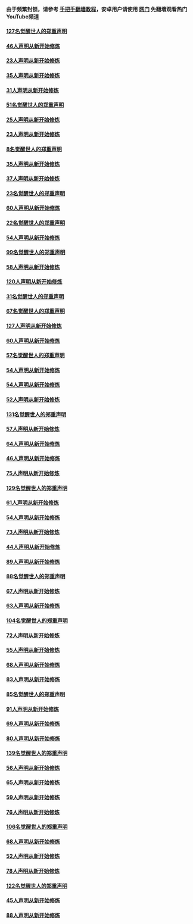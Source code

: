#### 由于频繁封锁，请参考 [手把手翻墙教程](https://github.com/gfw-breaker/guides/wiki/)，安卓用户请使用 [网门](https://github.com/gfw-breaker/nogfw/blob/master/dl.md?t=02231500) 免翻墙观看热门YouTube频道 

#### [127名觉醒世人的郑重声明](../pages/91/421224.md?t=02231500) 

#### [46人声明从新开始修炼](../pages/91/421203.md?t=02231500) 

#### [23人声明从新开始修炼](../pages/91/421138.md?t=02231500) 

#### [35人声明从新开始修炼](../pages/91/421122.md?t=02231500) 

#### [31人声明从新开始修炼](../pages/91/421081.md?t=02231500) 

#### [51名觉醒世人的郑重声明](../pages/91/421080.md?t=02231500) 

#### [25人声明从新开始修炼](../pages/91/421020.md?t=02231500) 

#### [23人声明从新开始修炼](../pages/91/420884.md?t=02231500) 

#### [8名觉醒世人的郑重声明](../pages/91/420883.md?t=02231500) 

#### [35人声明从新开始修炼](../pages/91/420809.md?t=02231500) 

#### [37人声明从新开始修炼](../pages/91/420766.md?t=02231500) 

#### [23名觉醒世人的郑重声明](../pages/91/420765.md?t=02231500) 

#### [60人声明从新开始修炼](../pages/91/420727.md?t=02231500) 

#### [22名觉醒世人的郑重声明](../pages/91/420726.md?t=02231500) 

#### [54人声明从新开始修炼](../pages/91/420529.md?t=02231500) 

#### [99名觉醒世人的郑重声明](../pages/91/420528.md?t=02231500) 

#### [58人声明从新开始修炼](../pages/91/420198.md?t=02231500) 

#### [120人声明从新开始修炼](../pages/91/420141.md?t=02231500) 

#### [31名觉醒世人的郑重声明](../pages/91/420197.md?t=02231500) 

#### [67名觉醒世人的郑重声明](../pages/91/420140.md?t=02231500) 

#### [127人声明从新开始修炼](../pages/91/420082.md?t=02231500) 

#### [60人声明从新开始修炼](../pages/91/420081.md?t=02231500) 

#### [57名觉醒世人的郑重声明](../pages/91/420080.md?t=02231500) 

#### [54人声明从新开始修炼](../pages/91/419533.md?t=02231500) 

#### [54人声明从新开始修炼](../pages/91/419532.md?t=02231500) 

#### [52人声明从新开始修炼](../pages/91/419531.md?t=02231500) 

#### [131名觉醒世人的郑重声明](../pages/91/419530.md?t=02231500) 

#### [57人声明从新开始修炼](../pages/91/419430.md?t=02231500) 

#### [64人声明从新开始修炼](../pages/91/419429.md?t=02231500) 

#### [46人声明从新开始修炼](../pages/91/419428.md?t=02231500) 

#### [75人声明从新开始修炼](../pages/91/419427.md?t=02231500) 

#### [129名觉醒世人的郑重声明](../pages/91/419426.md?t=02231500) 

#### [61人声明从新开始修炼](../pages/91/419198.md?t=02231500) 

#### [54人声明从新开始修炼](../pages/91/419197.md?t=02231500) 

#### [73人声明从新开始修炼](../pages/91/419196.md?t=02231500) 

#### [44人声明从新开始修炼](../pages/91/419075.md?t=02231500) 

#### [89人声明从新开始修炼](../pages/91/419074.md?t=02231500) 

#### [88名觉醒世人的郑重声明](../pages/91/419195.md?t=02231500) 

#### [67人声明从新开始修炼](../pages/91/419073.md?t=02231500) 

#### [63人声明从新开始修炼](../pages/91/419072.md?t=02231500) 

#### [104名觉醒世人的郑重声明](../pages/91/419071.md?t=02231500) 

#### [72人声明从新开始修炼](../pages/91/418902.md?t=02231500) 

#### [55人声明从新开始修炼](../pages/91/418901.md?t=02231500) 

#### [68人声明从新开始修炼](../pages/91/418900.md?t=02231500) 

#### [83人声明从新开始修炼](../pages/91/418757.md?t=02231500) 

#### [85名觉醒世人的郑重声明](../pages/91/418899.md?t=02231500) 

#### [91人声明从新开始修炼](../pages/91/418756.md?t=02231500) 

#### [69人声明从新开始修炼](../pages/91/418755.md?t=02231500) 

#### [80人声明从新开始修炼](../pages/91/418754.md?t=02231500) 

#### [139名觉醒世人的郑重声明](../pages/91/418753.md?t=02231500) 

#### [56人声明从新开始修炼](../pages/91/418594.md?t=02231500) 

#### [65人声明从新开始修炼](../pages/91/418593.md?t=02231500) 

#### [59人声明从新开始修炼](../pages/91/418592.md?t=02231500) 

#### [76人声明从新开始修炼](../pages/91/418431.md?t=02231500) 

#### [106名觉醒世人的郑重声明](../pages/91/418591.md?t=02231500) 

#### [68人声明从新开始修炼](../pages/91/418430.md?t=02231500) 

#### [52人声明从新开始修炼](../pages/91/418429.md?t=02231500) 

#### [78人声明从新开始修炼](../pages/91/418428.md?t=02231500) 

#### [122名觉醒世人的郑重声明](../pages/91/418427.md?t=02231500) 

#### [45人声明从新开始修炼](../pages/91/418248.md?t=02231500) 

#### [88人声明从新开始修炼](../pages/91/418247.md?t=02231500) 

